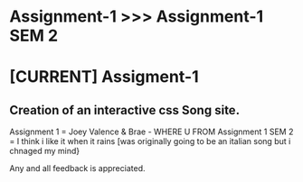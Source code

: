 # Assignment-1 >>> Assignment-1 SEM 2
# [CURRENT] Assigment-1
Creation of an interactive css Song site.
--------------------------------------------------
Assignment 1 = Joey Valence & Brae - WHERE U FROM
Assignment 1 SEM 2 = I think i like it when it rains
[was originally going to be an italian song but i chnaged my mind}

Any and all feedback is appreciated.
